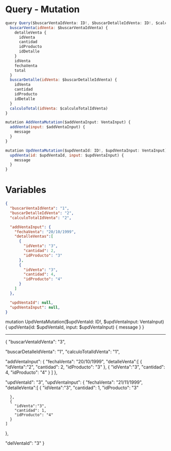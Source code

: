 # Query - Mutation

```js
query Query($buscarVentaIdVenta: ID!, $buscarDetalleIdVenta: ID!, $calculoTotalIdVenta: ID!) {
  buscarVenta(idVenta: $buscarVentaIdVenta) {
    detalleVenta {
      idVenta
      cantidad
      idProducto
      idDetalle
    }
    idVenta
    fechaVenta
    total
  }
  buscarDetalle(idVenta: $buscarDetalleIdVenta) {
    idVenta
    cantidad
    idProducto
    idDetalle
  }
  calculoTotal(idVenta: $calculoTotalIdVenta)
}

mutation AddVentaMutation($addVentaInput: VentaInput) {
  addVenta(input: $addVentaInput) {
    message
  }
}

mutation UpdVentaMutation($updVentaId: ID!, $updVentaInput: VentaInput) {
  updVenta(id: $updVentaId, input: $updVentaInput) {
    message
  }
}
```

# Variables
```json
{
  "buscarVentaIdVenta": "1",
  "buscarDetalleIdVenta": "2",
  "calculoTotalIdVenta": "2",

  "addVentaInput": {
    "fechaVenta": "20/10/1999",
    "detalleVentas":[
      {
        "idVenta": "3",
        "cantidad": 2,
        "idProducto": "3"
      },
      {
        "idVenta": "3",
        "cantidad": 4,
        "idProducto": "4"
      }
    ]
  },

  "updVentaId": null,
  "updVentaInput": null,
}
```

mutation UpdVentaMutation($updVentaId: ID!, $updVentaInput: VentaInput) {
  updVenta(id: $updVentaId, input: $updVentaInput) {
    message
  }
}

---

{
  "buscarVentaIdVenta": "3",

  "buscarDetalleIdVenta": "1",
  "calculoTotalIdVenta": "1",

  "addVentaInput": {
    "fechaVenta": "20/10/1999",
    "detalleVenta":[
      {
        "idVenta":"2",
        "cantidad": 2,
        "idProducto": "3"
      },
      {
        "idVenta":"3",
        "cantidad": 4,
        "idProducto": "4"
      }
    ]
  },

  "updVentaId": "3",
  "updVentaInput": {
    "fechaVenta": "21/11/1999",
    "detalleVenta":[
      {
        "idVenta":"3",
        "cantidad": 1,
        "idProducto": "3"
        
      },
      {
        "idVenta":"3",
        "cantidad": 1,
        "idProducto": "4"
      }
    ]
  },

  "delVentaId": "3"
}